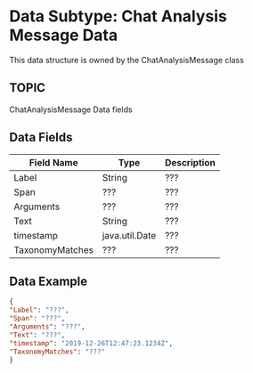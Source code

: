 # Data Subtype: Chat Analysis Message Data
This data structure is owned by the ChatAnalysisMessage class

## TOPIC

ChatAnalysisMessage Data fields

## Data Fields

| Field Name | Type | Description
| --- | --- | --- |
| Label | String | ???
| Span | ??? | ???
| Arguments | ??? | ???
| Text | String | ???
| timestamp | java.util.Date | ???
| TaxonomyMatches | ??? | ???


## Data Example
```json
{
"Label": "???",
"Span": "???",
"Arguments": "???",
"Text": "???",
"timestamp": "2019-12-26T12:47:23.1234Z",
"TaxonomyMatches": "???"
}
```
